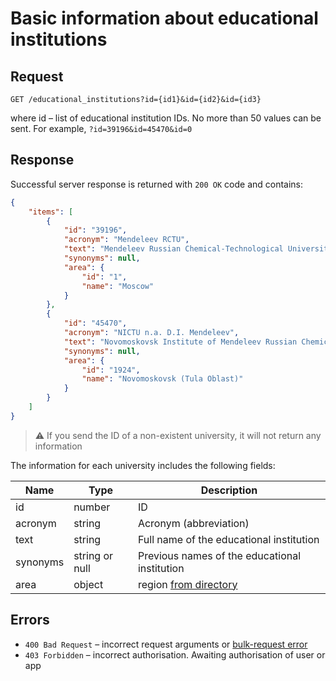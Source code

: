 # Basic information about educational institutions

## Request

```
GET /educational_institutions?id={id1}&id={id2}&id={id3}
```

where id – list of educational institution IDs. No more than 50 values can be sent.
For example, `?id=39196&id=45470&id=0`

## Response

Successful server response is returned with `200 OK` code and contains:

```json
{
    "items": [
        {
            "id": "39196",
            "acronym": "Mendeleev RCTU",
            "text": "Mendeleev Russian Chemical-Technological University",
            "synonyms": null,
            "area": {
                "id": "1",
                "name": "Moscow"
            }
        },
        {
            "id": "45470",
            "acronym": "NICTU n.a. D.I. Mendeleev",
            "text": "Novomoskovsk Institute of Mendeleev Russian Chemical-Technological University",
            "synonyms": null,
            "area": {
                "id": "1924",
                "name": "Novomoskovsk (Tula Oblast)"
            }
        }
    ]
}
```
 
> :warning: If you send the ID of a non-existent university, it will not return any information

The information for each university includes the following fields:

Name | Type | Description
--- | ------------ | --------
id | number | ID
acronym | string | Acronym (abbreviation)
text | string | Full name of the educational institution
synonyms | string or null | Previous names of the educational institution
area | object | region [from directory](areas.md)

## Errors

* `400 Bad Request` – incorrect request arguments or [bulk-request error](errors.md#bulk-request)
* `403 Forbidden` – incorrect authorisation. Awaiting authorisation of user or app